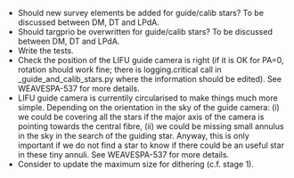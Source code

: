 - Should new survey elements be added for guide/calib stars? To be
  discussed between DM, DT and LPdA.
- Should targprio be overwritten for guide/calib stars? To be discussed
  between DM, DT and LPdA.
- Write the tests.
- Check the position of the LIFU guide camera is right (if it is OK for PA=0,
  rotation should work fine; there is logging.critical call in
  _guide_and_calib_stars.py where the information should be edited).
  See WEAVESPA-537 for more details.
- LIFU guide camera is currentily circularised to make things much more simple.
  Depending on the orientation in the sky of the guide camera: (i) we could be
  covering all the stars if the major axis of the camera is pointing towards
  the central fibre, (ii) we could be missing small annulus in the sky in the
  search of the guiding star. Anyway, this is only important if we do not find
  a star to know if there could be an useful star in these tiny annuli.
  See WEAVESPA-537 for more details.
- Consider to update the maximum size for dithering (c.f. stage 1).

